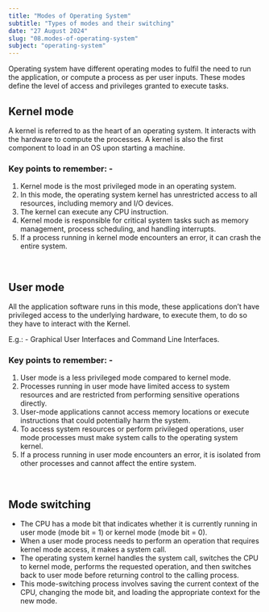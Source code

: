 ```yaml
---
title: "Modes of Operating System"
subtitle: "Types of modes and their switching"
date: "27 August 2024"
slug: "08.modes-of-operating-system"
subject: "operating-system"
---
```


Operating system have different operating modes to fulfil the need to run the application, or compute a process as per user inputs. These modes define the level of access and privileges granted to execute tasks.

## Kernel mode

A kernel is referred to as the heart of an operating system. It interacts with the hardware to compute the processes. A kernel is also the first component to load in an OS upon starting a machine.

### Key points to remember: -

1.  Kernel mode is the most privileged mode in an operating system.
2.  In this mode, the operating system kernel has unrestricted access to all resources, including memory and I/O devices.
3.  The kernel can execute any CPU instruction.
4.  Kernel mode is responsible for critical system tasks such as memory management, process scheduling, and handling interrupts.
5.  If a process running in kernel mode encounters an error, it can crash the entire system.

<br/>

## User mode

All the application software runs in this mode, these applications don’t have privileged access to the underlying hardware, to execute them, to do so they have to interact with the Kernel.

E.g.: - Graphical User Interfaces and Command Line Interfaces.

### Key points to remember: -

1. User mode is a less privileged mode compared to kernel mode.
2. Processes running in user mode have limited access to system resources and are restricted from performing sensitive operations directly.
3. User-mode applications cannot access memory locations or execute instructions that could potentially harm the system.
4. To access system resources or perform privileged operations, user mode processes must make system calls to the operating system kernel.
5. If a process running in user mode encounters an error, it is isolated from other processes and cannot affect the entire system.

<br/>

## Mode switching

- The CPU has a mode bit that indicates whether it is currently running in user mode (mode bit = 1) or kernel mode (mode bit = 0).
- When a user mode process needs to perform an operation that requires kernel mode access, it makes a system call.
- The operating system kernel handles the system call, switches the CPU to kernel mode, performs the requested operation, and then switches back to user mode before returning control to the calling process.
- This mode-switching process involves saving the current context of the CPU, changing the mode bit, and loading the appropriate context for the new mode.
